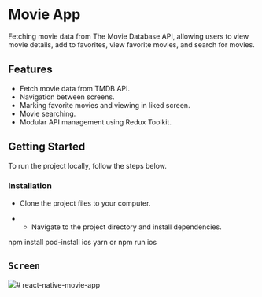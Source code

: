 # Movie App

Fetching movie data from The Movie Database API, allowing users to view movie details, add to favorites, view favorite movies, and search for movies.

## Features

- Fetch movie data from TMDB API.
- Navigation between screens.
- Marking favorite movies and viewing in liked screen.
- Movie searching.
- Modular API management using Redux Toolkit.

## Getting Started

To run the project locally, follow the steps below.


### Installation

- Clone the project files to your computer.

- - Navigate to the project directory and install dependencies.

npm install
pod-install ios
yarn or npm run ios

## `Screen`

![](screen.gif)# react-native-movie-app
